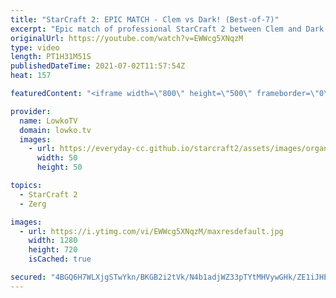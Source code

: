 ```yaml
---
title: "StarCraft 2: EPIC MATCH - Clem vs Dark! (Best-of-7)"
excerpt: "Epic match of professional StarCraft 2 between Clem and Dark. In this best-of-7 series from the TSL 7 we watch two top level pro gamers fight it out in some very clever games. Clem doesn't really lose Terran versus Zerg in Europe anymore, but Dark plays a Korean version of ZvT that's different than what"
originalUrl: https://youtube.com/watch?v=EWWcg5XNqzM
type: video
length: PT1H31M51S
publishedDateTime: 2021-07-02T11:57:54Z
heat: 157

featuredContent: "<iframe width=\"800\" height=\"500\" frameborder=\"0\" src=\"https://www.youtube.com/embed/EWWcg5XNqzM\" allow=\"accelerometer; autoplay; encrypted-media; gyroscope; picture-in-picture\" allowfullscreen></iframe>"

provider:
  name: LowkoTV
  domain: lowko.tv
  images:
    - url: https://everyday-cc.github.io/starcraft2/assets/images/organizations/lowko.tv-50x50.jpg
      width: 50
      height: 50

topics:
  - StarCraft 2
  - Zerg

images:
  - url: https://i.ytimg.com/vi/EWWcg5XNqzM/maxresdefault.jpg
    width: 1280
    height: 720
    isCached: true

secured: "4BGQ6H7WLXjgSTwYkn/BKGB2i2tVk/N4b1adjWZ33pTYtMHVywGHk/ZE1iJHEByQF2J4M5iB9ucwDF0+4nG2ZwZ4wp0lzjsWfniceLFgIVcXWBjaoP0UCN/QCTxAPr1gPEy2tGXobzyAXXeUmi47DtncOe9TKh0kTmOAoXTEy1jCx/LCGClqgSuQH/oOe/dTM9c97uBy1EDylGqYn+lnOH+N6KtTvoXzBM0HQl5fISU8K3sSaoUqaFperTp1eZg/MSVdrqvc/qCCzFerH4ojcJ3pe+jCeyjp4ufKtIxrEAa+aGziZNnaXhSHkBlnJ+/qV8C3HmG8MLHpQB//h5G8xQ0MUFgq++EzXgcd2ZcdlrFzbdNmNNuinQDvlBOqc4vg3MmDt1+9YFTZlTVIhynQzJh5eymb0gq75B9C/nd8dRs9/4v8vx6gMUzxahtYp4JE;50MZ3S3UITPABlUbTetqBQ=="
---
```



